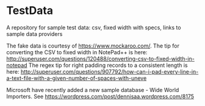 # TestData
A repository for sample test data: csv, fixed width with specs, links to sample data providers

The fake data is courtesy of https://www.mockaroo.com/.
The tip for converting the CSV to fixed width in NotePad++ is here: http://superuser.com/questions/120488/converting-csv-to-fixed-width-in-notepad
The regex tip for right padding records to a consistent length is here: http://superuser.com/questions/907792/how-can-i-pad-every-line-in-a-text-file-with-a-given-number-of-spaces-with-uneve

Microsoft have recently added a new sample database - Wide World Importers. See https://wordpress.com/post/dennisaa.wordpress.com/8175
